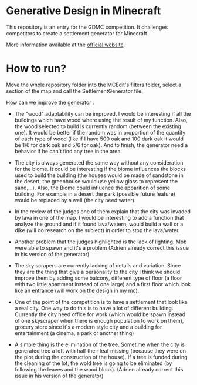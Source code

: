 # Generative Design in Minecraft

This repository is an entry for the GDMC competition. It challenges competitors to create a settlement generator for Minecraft.

More information available at the [official website](http://gendesignmc.engineering.nyu.edu).

# How to run?

Move the whole repository folder into the MCEdit's filters folder, select a section of the map and call the SettlementGenerator file.

How can we improve the generator :

- The "wood" adaptability can be improved. I would be interesting if all the buildings which have wood where using the result of my function. Also, the wood selected to build is currently random (between the existing one). It would be better if the random was in proportion of the quantity of each type of wood (like if I have 500 oak and 100 dark oak it would be 1/6 for dark oak and 5/6 for oak). And to finish, the generator need a behavior if he can't find any tree in the area.

- The city is always generated the same way without any consideration for the biome. It could be interesting if the biome influences the blocks used to build the building
(the houses would be made of sandstone in the desert, the greenhouse would use yellow glass to represent the sand,...).
Also, the Biome could influence the apparition of some building. For example in a desert the park (possible future feature) would be replaced by a well (the city need water).

- In the review of the judges one of them explain that the city was invaded by lava in one of the map. I would be interesting to add a function that analyze the ground and if it found lava/watern, would build a wall or a dike (will do research on the subject) in order to stop the lava/water.

- Another problem that the judges highlighted is the lack of lighting. Mob were able to spawn and it's a problem (Adrien already correct this issue in his version of the generator)

- The sky scrapers are currently lacking of details and variation. Since they are the thing that give a personality to the city I think we should improve them by adding some balcony, different type of floor (a floor with two little apartment instead of one large) and a first floor which look like an entrance (will work on the design in my mc).

- One of the point of the competition is to have a settlement that look like a real city. One way to do this is to have a lot of different building. Currently the city need office for work (which would be spawn instead of one skyscraper when there is enough population to work on them), grocery store since it's a modern style city and a building for entertainment (a cinema, a park or another thing) 

- A simple thing is the elimination of the tree. Sometime when the city is generated tree a left with half their leaf missing (because they were on the plot during the construction of the house). If a tree is funded during the cleaning of the lot, the wold tree is going to be eliminated (by following the leaves and the wood block). (Adrien already correct this issue in his version of the generator)
